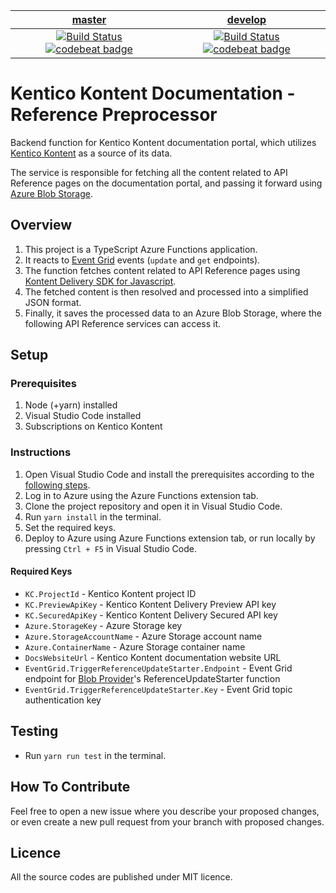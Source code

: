 | [master](https://github.com/KenticoDocs/kontent-docs-reference-preprocessor/tree/master) | [develop](https://github.com/KenticoDocs/kontent-docs-reference-preprocessor/tree/develop) |
|:---:|:---:|
| [![Build Status](https://travis-ci.com/KenticoDocs/kontent-docs-reference-preprocessor.svg?branch=master)](https://travis-ci.com/KenticoDocs/kontent-docs-reference-preprocessor/branches) [![codebeat badge](https://codebeat.co/badges/cb02fdad-6c6b-4ce1-97e6-921612d6d3c5)](https://codebeat.co/projects/github-com-kenticodocs-kontent-docs-reference-preprocessor-master) | [![Build Status](https://travis-ci.com/KenticoDocs/kontent-docs-reference-preprocessor.svg?branch=develop)](https://travis-ci.com/KenticoDocs/kontent-docs-reference-preprocessor/branches) [![codebeat badge](https://codebeat.co/badges/51789e42-c267-4c49-8735-f6fbc0f4a174)](https://codebeat.co/projects/github-com-kenticodocs-kontent-docs-reference-preprocessor-develop) |

# Kentico Kontent Documentation - Reference Preprocessor

Backend function for Kentico Kontent documentation portal, which utilizes [Kentico Kontent](https://app.kontent.ai/) as a source of its data.

The service is responsible for fetching all the content related to API Reference pages on the documentation portal, and passing it forward using [Azure Blob Storage](https://azure.microsoft.com/en-us/services/storage/blobs/).

## Overview
1. This project is a TypeScript Azure Functions application.
2. It reacts to [Event Grid](https://azure.microsoft.com/en-us/services/event-grid/) events (`update` and `get` endpoints).
3. The function fetches content related to API Reference pages using [Kontent Delivery SDK for Javascript](https://github.com/Kentico/kontent-delivery-sdk-js).
4. The fetched content is then resolved and processed into a simplified JSON format.
4. Finally, it saves the processed data to an Azure Blob Storage, where the following API Reference services can access it.

## Setup

### Prerequisites
1. Node (+yarn) installed
2. Visual Studio Code installed
3. Subscriptions on Kentico Kontent

### Instructions
1. Open Visual Studio Code and install the prerequisites according to the [following steps](https://code.visualstudio.com/tutorials/functions-extension/getting-started).
2. Log in to Azure using the Azure Functions extension tab.
3. Clone the project repository and open it in Visual Studio Code.
4. Run `yarn install` in the terminal.
5. Set the required keys.
6. Deploy to Azure using Azure Functions extension tab, or run locally by pressing `Ctrl + F5` in Visual Studio Code.

#### Required Keys
* `KC.ProjectId` - Kentico Kontent project ID
* `KC.PreviewApiKey` - Kentico Kontent Delivery Preview API key
* `KC.SecuredApiKey` - Kentico Kontent Delivery Secured API key
* `Azure.StorageKey` - Azure Storage key
* `Azure.StorageAccountName` - Azure Storage account name
* `Azure.ContainerName` - Azure Storage container name
* `DocsWebsiteUrl` - Kentico Kontent documentation website URL
* `EventGrid.TriggerReferenceUpdateStarter.Endpoint` - Event Grid endpoint for [Blob Provider](https://github.com/KenticoDocs/kontent-docs-blob-provider)'s ReferenceUpdateStarter function
* `EventGrid.TriggerReferenceUpdateStarter.Key` - Event Grid topic authentication key

## Testing
* Run `yarn run test` in the terminal.

## How To Contribute
Feel free to open a new issue where you describe your proposed changes, or even create a new pull request from your branch with proposed changes.

## Licence
All the source codes are published under MIT licence.
